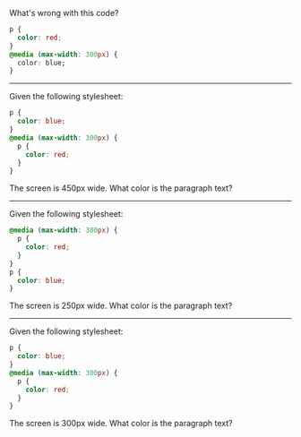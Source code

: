 What's wrong with this code?

```css
p {
  color: red;
}
@media (max-width: 300px) {
  color: blue;
}
```

---

Given the following stylesheet:

```css
p {
  color: blue;
}
@media (max-width: 300px) {
  p {
    color: red;
  }
}
```

The screen is 450px wide. What color is the paragraph text?

---

Given the following stylesheet:

```css
@media (max-width: 300px) {
  p {
    color: red;
  }
}
p {
  color: blue;
}
```

The screen is 250px wide. What color is the paragraph text?

---

Given the following stylesheet:

```css
p {
  color: blue;
}
@media (max-width: 300px) {
  p {
    color: red;
  }
}
```

The screen is 300px wide. What color is the paragraph text?
